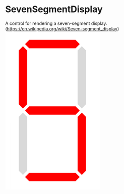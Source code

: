  # SevenSegmentDisplay

 A control for rendering a seven-segment display. (https://en.wikipedia.org/wiki/Seven-segment_display)
 ![](../../images/SevenSegmentDisplay.png)

